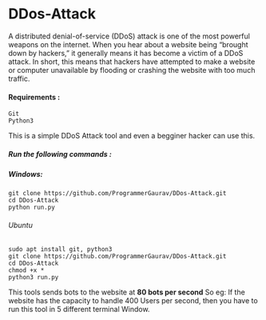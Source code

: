 # DDos-Attack
A distributed denial-of-service (DDoS) attack is one of the most powerful weapons on the internet. When you hear about a website being “brought down by hackers,” it generally means it has become a victim of a DDoS attack. In short, this means that hackers have attempted to make a website or computer unavailable by flooding or crashing the website with too much traffic.

#### Requirements :
```
Git
Python3
```

This is a simple DDoS Attack tool and even a begginer hacker can use this.
##### Run the following commands :
##### Windows:
```
git clone https://github.com/ProgrammerGaurav/DDos-Attack.git
cd DDos-Attack
python run.py
```
###### Ubuntu
```
sudo apt install git, python3
git clone https://github.com/ProgrammerGaurav/DDos-Attack.git
cd DDos-Attack
chmod +x *
python3 run.py
```
This tools sends bots to the website at <b>80 bots per second</b>
So eg: If the website has the capacity to handle 400 Users per second, then you have to run this tool in 5 different terminal Window.

